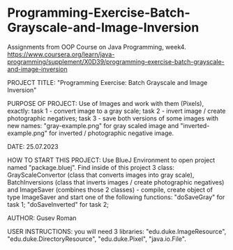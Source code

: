 # Programming-Exercise-Batch-Grayscale-and-Image-Inversion
Assignments from OOP Course on Java Programming, week4. https://www.coursera.org/learn/java-programming/supplement/X0D39/programming-exercise-batch-grayscale-and-image-inversion

PROJECT TITLE: "Programming Exercise: Batch Grayscale and Image Inversion"

PURPOSE OF PROJECT: Use of Images and work with them (Pixels), exactly:
                    task 1 - convert image to a gray scale;
                    task 2 - invert image / create photographic negatives;
                    task 3 - save both versions of some images with new names:
                    "gray-example.png" for gray scaled image and
                    "inverted-example.png" for inverted / photographic negative image.

DATE: 25.07.2023

HOW TO START THIS PROJECT: Use BlueJ Environment to open project named "package.bluej". 
                           Find inside of this project 3 class: GrayScaleConvertor (class
                           that converts images into gray scale), BatchInversions (class
                           that inverts images / create photographic negatives) and
                           ImageSaver (combines those 2 classes) - compile, create object 
                           of type ImageSaver and start one of the following functions: 
                           "doSaveGray" for task 1; 
                           "doSaveInverted" for task 2; 

AUTHOR: Gusev Roman

USER INSTRUCTIONS: you will need 3 libraries: "edu.duke.ImageResource",
                   "edu.duke.DirectoryResource", "edu.duke.Pixel", 
                   "java.io.File".

